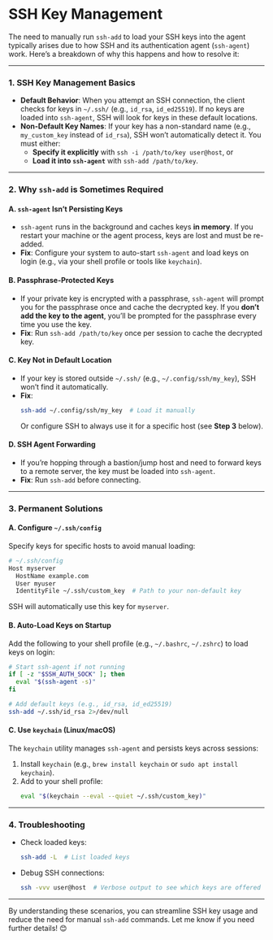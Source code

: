 # SSH Key Management

The need to manually run `ssh-add` to load your SSH keys into the agent typically arises due to how SSH and its authentication agent (`ssh-agent`) work. Here’s a breakdown of why this happens and how to resolve it:

---

### **1. SSH Key Management Basics**
- **Default Behavior**: When you attempt an SSH connection, the client checks for keys in `~/.ssh/` (e.g., `id_rsa`, `id_ed25519`). If no keys are loaded into `ssh-agent`, SSH will look for keys in these default locations.
- **Non-Default Key Names**: If your key has a non-standard name (e.g., `my_custom_key` instead of `id_rsa`), SSH won’t automatically detect it. You must either:
  - **Specify it explicitly** with `ssh -i /path/to/key user@host`, or
  - **Load it into `ssh-agent`** with `ssh-add /path/to/key`.

---

### **2. Why `ssh-add` is Sometimes Required**
#### **A. `ssh-agent` Isn’t Persisting Keys**
- `ssh-agent` runs in the background and caches keys **in memory**. If you restart your machine or the agent process, keys are lost and must be re-added.
- **Fix**: Configure your system to auto-start `ssh-agent` and load keys on login (e.g., via your shell profile or tools like `keychain`).

#### **B. Passphrase-Protected Keys**
- If your private key is encrypted with a passphrase, `ssh-agent` will prompt you for the passphrase once and cache the decrypted key. If you **don’t add the key to the agent**, you’ll be prompted for the passphrase every time you use the key.
- **Fix**: Run `ssh-add /path/to/key` once per session to cache the decrypted key.

#### **C. Key Not in Default Location**
- If your key is stored outside `~/.ssh/` (e.g., `~/.config/ssh/my_key`), SSH won’t find it automatically.
- **Fix**:
  ```bash
  ssh-add ~/.config/ssh/my_key  # Load it manually
  ```
  Or configure SSH to always use it for a specific host (see **Step 3** below).

#### **D. SSH Agent Forwarding**
- If you’re hopping through a bastion/jump host and need to forward keys to a remote server, the key must be loaded into `ssh-agent`.
- **Fix**: Run `ssh-add` before connecting.

---

### **3. Permanent Solutions**
#### **A. Configure `~/.ssh/config`**
Specify keys for specific hosts to avoid manual loading:
```bash
# ~/.ssh/config
Host myserver
  HostName example.com
  User myuser
  IdentityFile ~/.ssh/custom_key  # Path to your non-default key
```
SSH will automatically use this key for `myserver`.

#### **B. Auto-Load Keys on Startup**
Add the following to your shell profile (e.g., `~/.bashrc`, `~/.zshrc`) to load keys on login:
```bash
# Start ssh-agent if not running
if [ -z "$SSH_AUTH_SOCK" ]; then
  eval "$(ssh-agent -s)"
fi

# Add default keys (e.g., id_rsa, id_ed25519)
ssh-add ~/.ssh/id_rsa 2>/dev/null
```

#### **C. Use `keychain` (Linux/macOS)**
The `keychain` utility manages `ssh-agent` and persists keys across sessions:
1. Install `keychain` (e.g., `brew install keychain` or `sudo apt install keychain`).
2. Add to your shell profile:
   ```bash
   eval "$(keychain --eval --quiet ~/.ssh/custom_key)"
   ```

---

### **4. Troubleshooting**
- Check loaded keys:
  ```bash
  ssh-add -L  # List loaded keys
  ```
- Debug SSH connections:
  ```bash
  ssh -vvv user@host  # Verbose output to see which keys are offered
  ```

---

By understanding these scenarios, you can streamline SSH key usage and reduce the need for manual `ssh-add` commands. Let me know if you need further details! 😊

